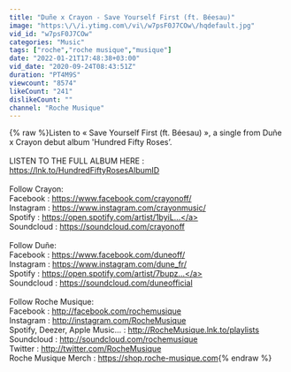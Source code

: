 ```yaml
---
title: "Duñe x Crayon - Save Yourself First (ft. Béesau)"
image: "https:\/\/i.ytimg.com\/vi\/w7psF0J7COw\/hqdefault.jpg"
vid_id: "w7psF0J7COw"
categories: "Music"
tags: ["roche","roche musique","musique"]
date: "2022-01-21T17:48:38+03:00"
vid_date: "2020-09-24T08:43:51Z"
duration: "PT4M9S"
viewcount: "8574"
likeCount: "241"
dislikeCount: ""
channel: "Roche Musique"
---
```

{% raw %}Listen to « Save Yourself First (ft. Béesau) », a single from Duñe x Crayon debut album 'Hundred Fifty Roses’. <br /><br />LISTEN TO THE FULL ALBUM HERE : <a rel="nofollow" target="blank" href="https://lnk.to/HundredFiftyRosesAlbumID">https://lnk.to/HundredFiftyRosesAlbumID</a><br /><br />Follow Crayon:<br />Facebook : <a rel="nofollow" target="blank" href="https://www.facebook.com/crayonoff/">https://www.facebook.com/crayonoff/</a><br />Instagram : <a rel="nofollow" target="blank" href="https://www.instagram.com/crayonmusic/">https://www.instagram.com/crayonmusic/</a><br />Spotify : <a rel="nofollow" target="blank" href="https://open.spotify.com/artist/1byiL...">https://open.spotify.com/artist/1byiL...</a><br />Soundcloud : <a rel="nofollow" target="blank" href="https://soundcloud.com/crayonoff">https://soundcloud.com/crayonoff</a><br /><br />Follow Duñe:<br />Facebook : <a rel="nofollow" target="blank" href="https://www.facebook.com/duneoff/">https://www.facebook.com/duneoff/</a><br />Instagram : <a rel="nofollow" target="blank" href="https://www.instagram.com/dune_fr/">https://www.instagram.com/dune_fr/</a><br />Spotify : <a rel="nofollow" target="blank" href="https://open.spotify.com/artist/7bupz...">https://open.spotify.com/artist/7bupz...</a><br />Soundcloud : <a rel="nofollow" target="blank" href="https://soundcloud.com/duneofficial">https://soundcloud.com/duneofficial</a><br /><br />Follow Roche Musique:<br />Facebook : <a rel="nofollow" target="blank" href="http://facebook.com/rochemusique">http://facebook.com/rochemusique</a><br />Instagram : <a rel="nofollow" target="blank" href="http://instagram.com/RocheMusique">http://instagram.com/RocheMusique</a><br />Spotify, Deezer, Apple Music… : <a rel="nofollow" target="blank" href="http://RocheMusique.lnk.to/playlists">http://RocheMusique.lnk.to/playlists</a><br />Soundcloud : <a rel="nofollow" target="blank" href="http://soundcloud.com/rochemusique">http://soundcloud.com/rochemusique</a><br />Twitter : <a rel="nofollow" target="blank" href="http://twitter.com/RocheMusique">http://twitter.com/RocheMusique</a> <br />Roche Musique Merch : <a rel="nofollow" target="blank" href="https://shop.roche-musique.com">https://shop.roche-musique.com</a>{% endraw %}
